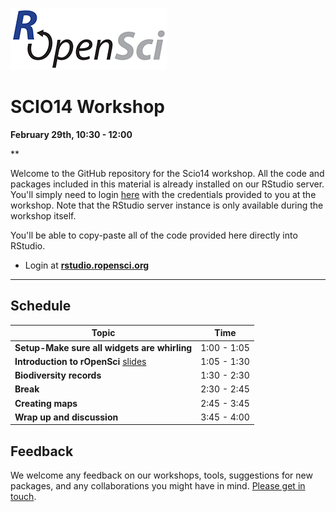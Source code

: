 
[![](ropensci_logo.png)](http://ropensci.org/)
# SCIO14 Workshop

**February 29th, 10:30 - 12:00**

**

Welcome to the GitHub repository for the Scio14 workshop. All the code and packages included in this material is already installed on our RStudio server. You'll simply need to login [here](http://rstudio.ropensci.org/) with the credentials provided to you at the workshop. Note that the RStudio server instance is only available during the workshop itself.

You'll be able to copy-paste all of the code provided here directly into RStudio.

* Login at [**rstudio.ropensci.org**](http://rstudio.ropensci.org/)

--- 

## Schedule 

|Topic|Time|
|---------------|-------|
|**Setup-Make sure all widgets are whirling**| 1:00 - 1:05 |
|**Introduction to rOpenSci** [slides](http://bit.ly/ro-unc) | 1:05 - 1:30 |
|**Biodiversity records**  | 1:30 - 2:30 |
|**Break**| 2:30 - 2:45 |
|**Creating maps** | 2:45 - 3:45 |
|**Wrap up and discussion**  | 3:45 - 4:00 |

## Feedback

We welcome any feedback on our workshops, tools, suggestions for new packages, and any collaborations you might have in mind. [Please get in touch](http://ropensci.org/contact.html).